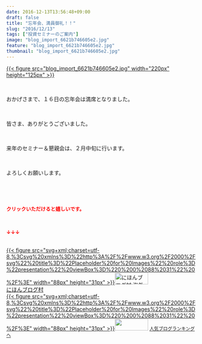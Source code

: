 ```yaml
---
date: 2016-12-13T13:56:48+09:00
draft: false
title: "忘年会、満員御礼！！"
slug: "2016/12/13"
tags: ["投資セミナーのご案内"]
image: "blog_import_6621b746605e2.jpg"
feature: "blog_import_6621b746605e2.jpg"
thumbnail: "blog_import_6621b746605e2.jpg"
---
```

<p><a href="blog_import_6621b74777029.jpg">{{< figure src="blog_import_6621b746605e2.jpg" width="220px" height="125px" >}}</a></p><p> </p><p>おかげさまで、１６日の忘年会は満席となりました。</p><p> </p><p>皆さま、ありがとうございました。</p><p> </p><p>来年のセミナー＆懇親会は、２月中旬に行います。</p><p> </p><p>よろしくお願いします。</p><p> </p><p> </p><p><font color="#ff0000" size="2"><strong>クリックいただけると嬉しいです。</strong></font></p><p></p><p> </p><p><font color="#ff0000" size="2"><strong>↓↓↓</strong></font></p><p><br/><a href="ranking.html?p_cid=01260127" target="_blank">{{< figure src="svg+xml;charset=utf-8,%3Csvg%20xmlns%3D%22http%3A%2F%2Fwww.w3.org%2F2000%2Fsvg%22%20title%3D%22Placeholder%20for%20Images%22%20role%3D%22presentation%22%20viewBox%3D%220%200%2088%2031%22%20%2F%3E" width="88px" height="31px" >}}<noscript><img width="88" height="31" alt="にほんブログ村 海外生活ブログ バリ島情報へ" src="https://img-proxy.blog-video.jp/images?url=http%3A%2F%2Foverseas.blogmura.com%2Fbali%2Fimg%2Fbali88_31.gif" border="0"></noscript></a><br/><a href="ranking.html?p_cid=01260127" target="_blank">にほんブログ村</a><br/><a title="人気ブログランキングへ" href="link.php?1804582">{{< figure src="svg+xml;charset=utf-8,%3Csvg%20xmlns%3D%22http%3A%2F%2Fwww.w3.org%2F2000%2Fsvg%22%20title%3D%22Placeholder%20for%20Images%22%20role%3D%22presentation%22%20viewBox%3D%220%200%2088%2031%22%20%2F%3E" width="88px" height="31px" >}}<noscript><img width="88" height="31" src="https://blog.with2.net/img/banner/banner_22.gif" border="0"></noscript></a> <a style="font-size: 12px;" href="link.php?1804582">人気ブログランキングへ</a></p>

